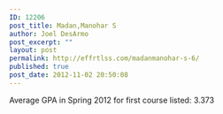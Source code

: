 ```yaml
---
ID: 12206
post_title: Madan,Manohar S
author: Joel DesArmo
post_excerpt: ""
layout: post
permalink: http://effrtlss.com/madanmanohar-s-6/
published: true
post_date: 2012-11-02 20:50:08
---
```

<p>Average GPA in Spring 2012 for first course listed: 3.373</p>